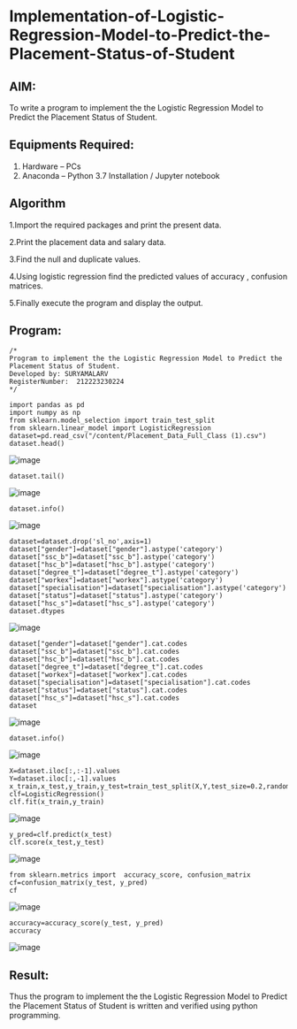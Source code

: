 # Implementation-of-Logistic-Regression-Model-to-Predict-the-Placement-Status-of-Student

## AIM:
To write a program to implement the the Logistic Regression Model to Predict the Placement Status of Student.

## Equipments Required:
1. Hardware – PCs
2. Anaconda – Python 3.7 Installation / Jupyter notebook

## Algorithm
1.Import the required packages and print the present data.

2.Print the placement data and salary data.

3.Find the null and duplicate values.

4.Using logistic regression find the predicted values of accuracy , confusion matrices.

5.Finally execute the program and display the output.

## Program:
```
/*
Program to implement the the Logistic Regression Model to Predict the Placement Status of Student.
Developed by: SURYAMALARV
RegisterNumber:  212223230224
*/

import pandas as pd
import numpy as np
from sklearn.model_selection import train_test_split
from sklearn.linear_model import LogisticRegression
dataset=pd.read_csv("/content/Placement_Data_Full_Class (1).csv")
dataset.head()
```
![image](https://github.com/user-attachments/assets/3f23a9db-cd8d-4cf6-87eb-51879c75965e)
```
dataset.tail()
```
![image](https://github.com/user-attachments/assets/13e2281b-9aa3-4dd6-872a-6dd79695569a)
```
dataset.info()
```
![image](https://github.com/user-attachments/assets/8e8f81cd-28cf-4d22-a7be-337770538797)
```
dataset=dataset.drop('sl_no',axis=1)
dataset["gender"]=dataset["gender"].astype('category')
dataset["ssc_b"]=dataset["ssc_b"].astype('category')
dataset["hsc_b"]=dataset["hsc_b"].astype('category')
dataset["degree_t"]=dataset["degree_t"].astype('category')
dataset["workex"]=dataset["workex"].astype('category')
dataset["specialisation"]=dataset["specialisation"].astype('category')
dataset["status"]=dataset["status"].astype('category')
dataset["hsc_s"]=dataset["hsc_s"].astype('category')
dataset.dtypes
```
![image](https://github.com/user-attachments/assets/d6f0aa6c-ca13-4e09-a7b4-09126f0c8d0a)
```
dataset["gender"]=dataset["gender"].cat.codes
dataset["ssc_b"]=dataset["ssc_b"].cat.codes
dataset["hsc_b"]=dataset["hsc_b"].cat.codes
dataset["degree_t"]=dataset["degree_t"].cat.codes
dataset["workex"]=dataset["workex"].cat.codes
dataset["specialisation"]=dataset["specialisation"].cat.codes
dataset["status"]=dataset["status"].cat.codes
dataset["hsc_s"]=dataset["hsc_s"].cat.codes
dataset
```
![image](https://github.com/user-attachments/assets/6886629f-5115-4a49-abba-a4df2145fafb)
```
dataset.info()
```
![image](https://github.com/user-attachments/assets/3db11d33-1377-4d91-a874-2513358f7e60)
```
X=dataset.iloc[:,:-1].values
Y=dataset.iloc[:,-1].values
x_train,x_test,y_train,y_test=train_test_split(X,Y,test_size=0.2,random_state=1)
clf=LogisticRegression()
clf.fit(x_train,y_train)
```
![image](https://github.com/user-attachments/assets/cce7b68b-146a-4e9b-ac81-c9dd3b7efbd3)
```
y_pred=clf.predict(x_test)
clf.score(x_test,y_test)
```
![image](https://github.com/user-attachments/assets/1312a7cb-9db6-4b75-818f-0e3c0f219efe)
```
from sklearn.metrics import  accuracy_score, confusion_matrix
cf=confusion_matrix(y_test, y_pred)
cf
```
![image](https://github.com/user-attachments/assets/44e3f888-6e7c-4145-aab9-c000e0d80dd9)
```
accuracy=accuracy_score(y_test, y_pred)
accuracy
```
![image](https://github.com/user-attachments/assets/b54d6d43-3d77-49de-a47e-ef6f98e23c56)

## Result:
Thus the program to implement the the Logistic Regression Model to Predict the Placement Status of Student is written and verified using python programming.
